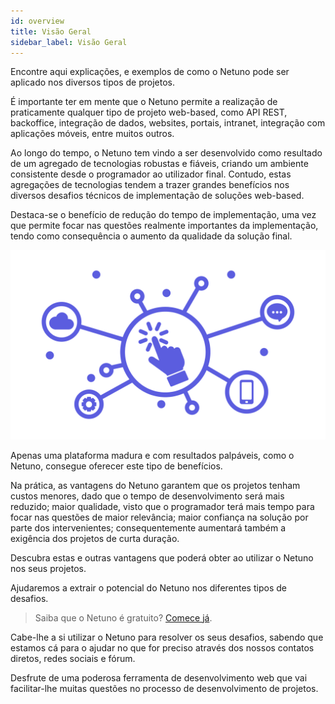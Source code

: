 ```yaml
---
id: overview
title: Visão Geral
sidebar_label: Visão Geral
---
```


Encontre aqui explicações, e exemplos de como o Netuno pode ser aplicado nos diversos tipos de projetos.

É importante ter em mente que o Netuno permite a realização de praticamente qualquer tipo de projeto web-based, como API REST, backoffice, integração de dados, websites, portais, intranet, integração com aplicações móveis, entre muitos outros.

Ao longo do tempo, o Netuno tem vindo a ser desenvolvido como resultado de um agregado de tecnologias robustas e fiáveis, criando um ambiente consistente desde o programador ao utilizador final.
Contudo, estas agregações de tecnologias tendem a trazer grandes benefícios nos diversos desafios técnicos de implementação de soluções web-based.

Destaca-se o benefício de redução do tempo de implementação, uma vez que permite focar nas questões realmente importantes da implementação, tendo como consequência o aumento da qualidade da solução final.

![Netuno & Soluções Web](/docs/assets/business/overview.svg "Netuno & Soluções Web.")

Apenas uma plataforma madura e com resultados palpáveis, como o Netuno, consegue oferecer este tipo de benefícios.

Na prática, as vantagens do Netuno garantem que os projetos tenham custos menores, dado que o tempo de desenvolvimento será mais reduzido; maior qualidade, visto que o programador terá mais tempo para focar nas questões de maior relevância; maior confiança na solução por parte dos intervenientes; consequentemente aumentará também a exigência dos projetos de curta duração.

Descubra estas e outras vantagens que poderá obter ao utilizar o Netuno nos seus projetos.

Ajudaremos a extrair o potencial do Netuno nos diferentes tipos de desafios.

> Saiba que o Netuno é gratuito? [Comece já](../installation).

Cabe-lhe a si utilizar o Netuno para resolver os seus desafios, sabendo que estamos cá para o ajudar no que for preciso através dos nossos contatos diretos, redes sociais e fórum.

Desfrute de uma poderosa ferramenta de desenvolvimento web que vai facilitar-lhe muitas questões no processo de desenvolvimento de projetos.
